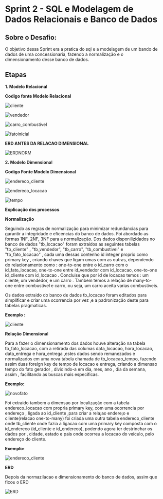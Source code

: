 # **Sprint 2 - SQL e Modelagem de Dados Relacionais e Banco de Dados**

## **Sobre o Desafio:**

O objetivo dessa Sprint era a pratica do sql e a modelagem de um bando de dados de uma concessionaria, fazendo a normalização e o dimensionamento desse banco de dados.

## **Etapas**

**1. Modelo Relacional** 

**Codigo fonte Modelo Relacional**

![cliente](https://github.com/biancalls/BiancaLages/blob/main/Sprint_2/Evidencias/Screenshot%20from%202024-09-14%2022-01-41.png)


![vendedor](https://github.com/biancalls/BiancaLages/blob/main/Sprint_2/Evidencias/Screenshot%20from%202024-09-14%2022-01-59.png)

![carro_combustivel](https://github.com/biancalls/BiancaLages/blob/main/Sprint_2/Evidencias/Screenshot%20from%202024-09-14%2022-02-18.png)

![fatoinicial](https://github.com/biancalls/BiancaLages/blob/main/Sprint_2/Evidencias/Screenshot%20from%202024-09-14%2022-02-35.png)


**ERD ANTES DA RELACAO DIMENSIONAL**

![ERDNORM](https://github.com/biancalls/BiancaLages/blob/main/Sprint_2/Evidencias/Screenshot%20from%202024-09-14%2023-09-42.png)

 **2. Modelo Dimensional**
 
 **Codigo Fonte Modelo Dimensional**

![endereco_cliente](https://github.com/biancalls/BiancaLages/blob/main/Sprint_2/Evidencias/Screenshot%20from%202024-09-14%2022-01-15.png)

![endereco_locacao](https://github.com/biancalls/BiancaLages/blob/main/Sprint_2/Evidencias/Screenshot%20from%202024-09-14%2022-02-54.png)

 ![tempo](https://github.com/biancalls/BiancaLages/blob/main/Sprint_2/Evidencias/Screenshot%20from%202024-09-14%2022-03-36.png)

 
**Explicação dos processos** 

**Normalização**

Seguindo as regras de normalização para minimizar redundancias para garantir a integridade e eficencias do banco de dados. Foi abordado as formas 1NF, 2NF, 3NF para a normalização.
Dos dados disponilizidados no banco de dados "tb_locacao" foram extraidos as seguintes tabelas  "tb_cliente" , "tb_vendedor", "tb_carro", "tb_combustivel" e "tb_fato_locacao" , cada uma dessas contenho id integer proprio como primary key , criando chaves que ligam umas com as outras, dependendo do relacionamento como : one-to-one entre o id_carro com o id_fato_locacao, one-to-one entre id_vendedor com id_locacao, one-to-one id_cliente com id_locacao . Concluise que por id de locacao temos : um cliente, um vendedor, e um carro .
 Tambem temos a relação de many-to-one entre combustivel e carro, ou seja, um carro aceita varias combustiveis. 

 Os dados extraido do banco de dados tb_locacao foram editados para simplificar e criar uma ocorrencia por vez ,e a padronização deste para tabelas pragmaticas.
 
 **Exemplo :**

![cliente](https://github.com/biancalls/BiancaLages/blob/main/Sprint_2/Evidencias/Screenshot%20from%202024-09-14%2022-01-41.png)

**Relação Dimensional**

Para a fazer o dimensionamento dos dados houve alteração na tabela tb_fato_locacao, com a retirada das columas data_locacao, hora_locacao, data_entrega e hora_entrega ,estes dados sendo remanezados e normalizados em uma nova tabela chamada de tb_locacao_tempo, fazendo assim duas foreign key de tempo de locacao e entrega, criando a dimensao tempo do fato gerador , dividindo-a em dia, mes, ano , dia da semana, assim , facilitando as buscas mais especificas.

**Exemplo:**

![novofato](https://github.com/biancalls/BiancaLages/blob/main/Sprint_2/Evidencias/Screenshot%20from%202024-09-14%2022-03-36.png)

Foi extraido tambem a dimensao por localização com a tabela endereco_locacao com propria primary key, com uma ocorrencia por endereço , ligada ao id_cliente ,para criar a rela;ao endere;o e cliente(relacao one-to-many) foi criada uma outra tabela endereco_cliente onde  tb_cliente onde fazia a ligacao com uma primary key composta com o id_endereco (id_cliente e id_endereco), podendo agora ter destrinchar os dados por , cidade, estado e pais onde ocorreu a locacao do veiculo, pelo endereço do cliente. 

**Exemplo:**

![endereco_cliente](https://github.com/biancalls/BiancaLages/blob/main/Sprint_2/Evidencias/Screenshot%20from%202024-09-14%2022-03-08.png)


**ERD**

Depois da normazilacao e dimensionamento do banco de dados, assim que ficou o ERD 

![ERD](https://github.com/biancalls/BiancaLages/blob/main/Sprint_2/Evidencias/Screenshot%20from%202024-09-14%2023-04-41.png)


